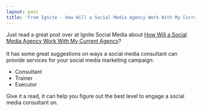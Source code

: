 ```yaml
---
layout: post
title: 'From Ignite - How Will a Social Media Agency Work With My Current Agency?'
---
```

Just read a great post over at Ignite Social Media about <a href="http://www.ignitesocialmedia.com/how-will-a-social-media-agency-work-with-my-current-agency/#comment-2089">How Will a Social Media Agency Work With My Current Agency</a>?<br /><br />It has some great suggestions on ways a social media consultant can provide services for your social media marketing campaign:<br /><ul class="mainlist"><li>Consultant</li><li>Trainer</li><li>Executor<br /></li></ul>Give it a read, it can help you figure out the best level to engage a social media consultant on.
